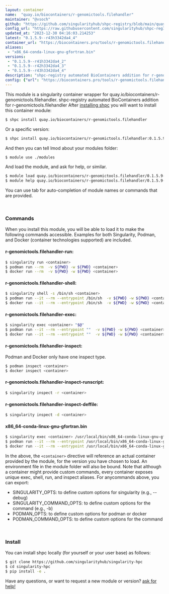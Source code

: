 ```yaml
---
layout: container
name:  "quay.io/biocontainers/r-genomictools.filehandler"
maintainer: "@vsoch"
github: "https://github.com/singularityhub/shpc-registry/blob/main/quay.io/biocontainers/r-genomictools.filehandler/container.yaml"
config_url: "https://raw.githubusercontent.com/singularityhub/shpc-registry/main/quay.io/biocontainers/r-genomictools.filehandler/container.yaml"
updated_at: "2023-12-30 04:16:03.214253"
latest: "0.1.5.9--r43h3342da4_4"
container_url: "https://biocontainers.pro/tools/r-genomictools.filehandler"
aliases:
 - "x86_64-conda-linux-gnu-gfortran.bin"
versions:
 - "0.1.5.9--r41h3342da4_2"
 - "0.1.5.9--r42h3342da4_3"
 - "0.1.5.9--r43h3342da4_4"
description: "shpc-registry automated BioContainers addition for r-genomictools.filehandler"
config: {"url": "https://biocontainers.pro/tools/r-genomictools.filehandler", "maintainer": "@vsoch", "description": "shpc-registry automated BioContainers addition for r-genomictools.filehandler", "latest": {"0.1.5.9--r43h3342da4_4": "sha256:5896fb7580fa3a571ad706a8cde4143e80104c9d26073731faee77195b9593ae"}, "tags": {"0.1.5.9--r41h3342da4_2": "sha256:98795ab4220f4904cccafe80c51f15c52be8b5a035c8492685ab6a9150a0a246", "0.1.5.9--r42h3342da4_3": "sha256:76c86448bac8563e1293c74d8a357cf55e1fe40f1c1c98220669136e23dd8c18", "0.1.5.9--r43h3342da4_4": "sha256:5896fb7580fa3a571ad706a8cde4143e80104c9d26073731faee77195b9593ae"}, "docker": "quay.io/biocontainers/r-genomictools.filehandler", "aliases": {"x86_64-conda-linux-gnu-gfortran.bin": "/usr/local/bin/x86_64-conda-linux-gnu-gfortran.bin"}}
---
```


This module is a singularity container wrapper for quay.io/biocontainers/r-genomictools.filehandler.
shpc-registry automated BioContainers addition for r-genomictools.filehandler
After [installing shpc](#install) you will want to install this container module:


```bash
$ shpc install quay.io/biocontainers/r-genomictools.filehandler
```

Or a specific version:

```bash
$ shpc install quay.io/biocontainers/r-genomictools.filehandler:0.1.5.9--r43h3342da4_4
```

And then you can tell lmod about your modules folder:

```bash
$ module use ./modules
```

And load the module, and ask for help, or similar.

```bash
$ module load quay.io/biocontainers/r-genomictools.filehandler/0.1.5.9--r43h3342da4_4
$ module help quay.io/biocontainers/r-genomictools.filehandler/0.1.5.9--r43h3342da4_4
```

You can use tab for auto-completion of module names or commands that are provided.

<br>

### Commands

When you install this module, you will be able to load it to make the following commands accessible.
Examples for both Singularity, Podman, and Docker (container technologies supported) are included.

#### r-genomictools.filehandler-run:

```bash
$ singularity run <container>
$ podman run --rm  -v ${PWD} -w ${PWD} <container>
$ docker run --rm  -v ${PWD} -w ${PWD} <container>
```

#### r-genomictools.filehandler-shell:

```bash
$ singularity shell -s /bin/sh <container>
$ podman run --it --rm --entrypoint /bin/sh  -v ${PWD} -w ${PWD} <container>
$ docker run --it --rm --entrypoint /bin/sh  -v ${PWD} -w ${PWD} <container>
```

#### r-genomictools.filehandler-exec:

```bash
$ singularity exec <container> "$@"
$ podman run --it --rm --entrypoint ""  -v ${PWD} -w ${PWD} <container> "$@"
$ docker run --it --rm --entrypoint ""  -v ${PWD} -w ${PWD} <container> "$@"
```

#### r-genomictools.filehandler-inspect:

Podman and Docker only have one inspect type.

```bash
$ podman inspect <container>
$ docker inspect <container>
```

#### r-genomictools.filehandler-inspect-runscript:

```bash
$ singularity inspect -r <container>
```

#### r-genomictools.filehandler-inspect-deffile:

```bash
$ singularity inspect -d <container>
```


#### x86_64-conda-linux-gnu-gfortran.bin

```bash
$ singularity exec <container> /usr/local/bin/x86_64-conda-linux-gnu-gfortran.bin
$ podman run --it --rm --entrypoint /usr/local/bin/x86_64-conda-linux-gnu-gfortran.bin   -v ${PWD} -w ${PWD} <container> -c " $@"
$ docker run --it --rm --entrypoint /usr/local/bin/x86_64-conda-linux-gnu-gfortran.bin   -v ${PWD} -w ${PWD} <container> -c " $@"
```



In the above, the `<container>` directive will reference an actual container provided
by the module, for the version you have chosen to load. An environment file in the
module folder will also be bound. Note that although a container
might provide custom commands, every container exposes unique exec, shell, run, and
inspect aliases. For anycommands above, you can export:

 - SINGULARITY_OPTS: to define custom options for singularity (e.g., --debug)
 - SINGULARITY_COMMAND_OPTS: to define custom options for the command (e.g., -b)
 - PODMAN_OPTS: to define custom options for podman or docker
 - PODMAN_COMMAND_OPTS: to define custom options for the command

<br>

### Install

You can install shpc locally (for yourself or your user base) as follows:

```bash
$ git clone https://github.com/singularityhub/singularity-hpc
$ cd singularity-hpc
$ pip install -e .
```

Have any questions, or want to request a new module or version? [ask for help!](https://github.com/singularityhub/singularity-hpc/issues)